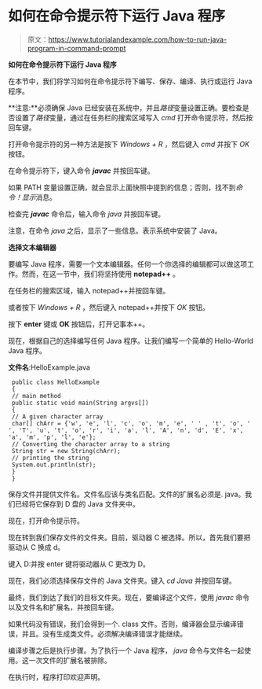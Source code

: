 # 如何在命令提示符下运行 Java 程序

> 原文：<https://www.tutorialandexample.com/how-to-run-java-program-in-command-prompt>

**如何在命令提示符下运行 Java 程序**

在本节中，我们将学习如何在命令提示符下编写、保存、编译、执行或运行 Java 程序。

**注意:**必须确保 Java 已经安装在系统中，并且*路径*变量设置正确。要检查是否设置了*路径*变量，通过在任务栏的搜索区域写入 *cmd* 打开命令提示符，然后按回车键。

打开命令提示符的另一种方法是按下 *Windows + R* ，然后键入 *cmd* 并按下 *OK* 按钮。

在命令提示符下，键入命令 ***javac*** 并按回车键。

如果 PATH 变量设置正确，就会显示上面快照中提到的信息；否则，找不到*命令！显示*消息。

检查完 ***javac*** 命令后，输入命令 *java* 并按回车键。

注意，在命令 *java* 之后，显示了一些信息。表示系统中安装了 Java。

**选择文本编辑器**

要编写 Java 程序，需要一个文本编辑器。任何一个你选择的编辑都可以做这项工作。然而，在这一节中，我们将坚持使用 **notepad++** 。

在任务栏的搜索区域，输入 notepad++并按回车键。

或者按下 *Windows + R* ，然后键入 notepad++并按下 *OK* 按钮。

按下 **enter** 键或 **OK** 按钮后，打开记事本++。

现在，根据自己的选择编写任何 Java 程序。让我们编写一个简单的 Hello-World Java 程序。

**文件名**:HelloExample.java

```
 public class HelloExample
 {
 // main method
 public static void main(String argvs[])
 {
 // A given character array
 char[] chArr = {'w', 'e', 'l', 'c', 'o', 'm', 'e', ' ' , 't', 'o', ' ', 'T', 'u', 't', 'o', 'r', 'i', 'a', 'l', 'A', 'n', 'd', 'E', 'x', 'a', 'm', 'p', 'l', 'e'};
 // Converting the character array to a string
 String str = new String(chArr);
 // printing the string
 System.out.println(str);
 }
 } 
```

保存文件并提供文件名。文件名应该与类名匹配。文件的扩展名必须是. java。我们已经将它保存到 D 盘的 Java 文件夹中。

现在，打开命令提示符。

现在转到我们保存文件的文件夹。目前，驱动器 C 被选择。所以，首先我们要把驱动从 C 换成 d。

键入 D:并按 enter 键将驱动器从 C 更改为 D。

现在，我们必须选择保存文件的 Java 文件夹。键入 *cd Java* 并按回车键。

最终，我们到达了我们的目标文件夹。现在，要编译这个文件，使用 *javac* 命令以及文件名和扩展名，并按回车键。

如果代码没有错误，我们会得到一个. class 文件。否则，编译器会显示编译错误，并且。没有生成类文件。必须解决编译错误才能继续。

编译步骤之后是执行步骤。为了执行一个 Java 程序， *java* 命令与文件名一起使用。这一次文件的扩展名被排除。

在执行时，程序打印欢迎声明。